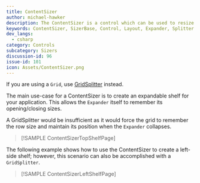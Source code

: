 ```yaml
---
title: ContentSizer
author: michael-hawker
description: The ContentSizer is a control which can be used to resize any element, usually its parent.
keywords: ContentSizer, SizerBase, Control, Layout, Expander, Splitter
dev_langs:
  - csharp
category: Controls
subcategory: Sizers
discussion-id: 96
issue-id: 101
icon: Assets/ContentSizer.png
---
```


If you are using a `Grid`, use [GridSplitter](GridSplitter.md) instead.

The main use-case for a ContentSizer is to create an expandable shelf for your application. This allows the `Expander` itself to remember its opening/closing sizes.

A GridSplitter would be insufficient as it would force the grid to remember the row size and maintain its position when the `Expander` collapses.

> [!SAMPLE ContentSizerTopShelfPage]

The following example shows how to use the ContentSizer to create a left-side shelf; however, this scenario can also be accomplished with a `GridSplitter`.

> [!SAMPLE ContentSizerLeftShelfPage]
